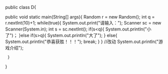 public class D{

  public void static main(String[] args){
      Random r = new Random();
      int q = r.nextInt(10)+1;
      while(true){
      System.out.print("请输入：");
      Scanner sc = new Scanner(System.in);
      int s = sc.nextInt();
      if(s<q){
      System.out.println("小了")；
      }else if(s>q){
      System.out.println("大了");
      }
      else{
      System.out.println("恭喜获胜！！！");
      break;
          }
       }
  //改动
  System.out.println("游戏介绍");
       
     }
   }
